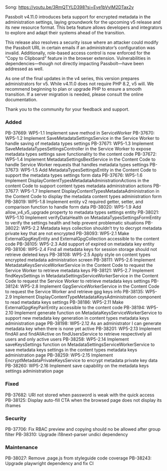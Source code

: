 Song: https://youtu.be/3RmQTYLD398?si=Eye1bVyIM2DTax2v

Passbolt v4.11.0 introduces beta support for encrypted metadata in the administration settings, laying groundwork for the upcoming v5 release and its new resource format. This beta feature allows developers and integrators to explore and adapt their systems ahead of the transition.

This release also resolves a security issue where an attacker could modify the Passbolt URL in certain emails if an administrator’s configuration was invalid. Additionally, role-based access control is now enforced for the “Copy to Clipboard” feature in the browser extension. Vulnerabilities in dependencies—though not directly impacting Passbolt—have been addressed as well.

As one of the final updates in the v4 series, this version prepares administrators for v5. While v4.11.0 does not require PHP 8.2, v5 will. We recommend beginning to plan or upgrade PHP to ensure a smooth transition. If a server migration is needed, please consult the online documentation.

Thank you to the community for your feedback and support.

### Added
PB-37669: WP5-1.1 Implement save method in ServiceWorker
PB-37670: WP5-1.2 Implement SaveMetadataSettingsService in the Service Worker to handle saving of metadata types settings
PB-37671: WP5-1.3 Implement SaveMetadataTypesSettingsController in the Service Worker to expose metadata types settings save functionality to the content code
PB-37672: WP5-1.4 Implement MetadataSettingsBextService in the Content Code to handle Service Worker requests that handles metadata types settings
PB-37673: WP5-1.5 Add MetadataTypesSettingsEntity in the Content Code to support the metadata types settings form data
PB-37676: WP5-1.6 Implement DisplayContentTypesMetadataAdministrationActions in the content Code to support content types metadata administration actions
PB-37677: WP5-1.7 Implement DisplayContentTypesMetadataAdministration in the Content Code to display the metadata content types administration form
PB-38019: WP5-1.8 Implement entity v2 required getter, setter, and comparison function to handle form data
PB-38020: WP5-1.9 Add allow_v4_v5_upgrade property to metadata types settings entity
PB-38021: WP5-1.10 Implement verifyDataHealth on MetadataTypesSettingsFormEntity to verify the settings health and help prevent problematic situations
PB-38022: WP5-2.2 Metadata keys collection shouldn’t try to decrypt metadata private key that are not encrypted
PB-38093: WP5-2.1 Make ExternalGpgKeyEntity and ExternalGpgCollection accessible to the content code
PB-38105: WP5-2.3 Add support of expired on metadata key entity
PB-38106: WP5-2.4 Find all metadata keys for session storage should not retrieve deleted keys
PB-38108: WP5-2.5 Apply style on content types encrypted metadata administration screen
PB-38111: WP5-2.6 Implement MetadataKeysServiceWorkerService in the Content Code to request the Service Worker to retrieve metadata keys
PB-38121: WP5-2.7 Implement findKeysSettings in MetadataSettingsServiceWorkerService in the Content Code to request the Service Worker to retrieve metadata keys settings
PB-38124: WP5-2.8 Implement GpgServiceWorkerService in the Content Code to request the Service Worker and retrieve gpg keys info
PB-38135: WP5-2.9 Implement DisplayContentTypeMetadataKeysAdministration component to read metadata keys settings
PB-38186: WP5-2.11 Make ExternalGpgKeyPairEntity accessible to the content code
PB-38194: WP5-2.10 Implement generate function on MetadataKeysServiceWorkerService to support new metadata key generation in content types metadata keys administration page
PB-38198: WP5-2.12 As an administrator I can generate metadata key when there is none yet active
PB-38201: WP5-2.13 Implement findAll and findAllActive on findUsersService to retrieve respectively all users and only active users
PB-38258: WP5-2.14 Implement saveKeysSettings function on MetadataSettingsServiceWorkerService to save metadata keys settings in the content types metadata keys administration page
PB-38259: WP5-2.15 Implement EncryptMetadataPrivateKeysService to encrypt metadata private key data
PB-38260: WP5-2.16 Implement save capability on the metadata keys settings administration page

### Fixed
PB-37682: URI not stored when password is weak with the quick access
PB-38125: Display auto-fill CTA when the browsed page does not display its iframes

### Security
PB-37706: Fix RBAC preview and copying should no be allowed after group filter
PB-38310: Upgrade i18next-parser undici dependency

### Maintenance
PB-38027: Remove .page.js from styleguide code coverage
PB-38243: Upgrade playwright dependency and fix CI
